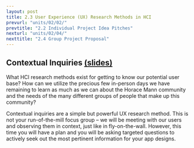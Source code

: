 ```yaml
---
layout: post
title: 2.3 User Experience (UX) Research Methods in HCI
prevurl: "units/02/02/"
prevtitle: "2.2 Individual Project Idea Pitches"
nexturl: "units/02/04/"
nexttitle: "2.4 Group Project Proposal"
---
```


## Contextual Inquiries [(slides)](https://docs.google.com/presentation/d/1GWQIDycVeBcmTK1iePPiY0RffFS7yMPDFvL6TFW3nxY/edit?usp=sharing)

What HCI research methods exist for getting to know our potential user base? How can we utilize the precious few in-person days we have remaining to learn as much as we can about the Horace Mann community and the needs of the many different groups of people that make up this community? 

Contextual inquiries are a simple but powerful UX research method. This is not your run-of-the-mill focus group – we will be meeting with our users and observing them in context, just like in fly-on-the-wall. However, this time you will have a plan and you will be asking targeted questions to actively seek out the most pertinent information for your app designs.
